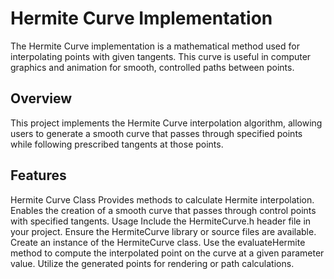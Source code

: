 # Hermite Curve Implementation
The Hermite Curve implementation is a mathematical method used for interpolating points with given tangents. This curve is useful in computer graphics and animation for smooth, controlled paths between points.

## Overview
This project implements the Hermite Curve interpolation algorithm, allowing users to generate a smooth curve that passes through specified points while following prescribed tangents at those points.

## Features
Hermite Curve Class
Provides methods to calculate Hermite interpolation.
Enables the creation of a smooth curve that passes through control points with specified tangents.
Usage
Include the HermiteCurve.h header file in your project.
Ensure the HermiteCurve library or source files are available.
Create an instance of the HermiteCurve class.
Use the evaluateHermite method to compute the interpolated point on the curve at a given parameter value.
Utilize the generated points for rendering or path calculations.
